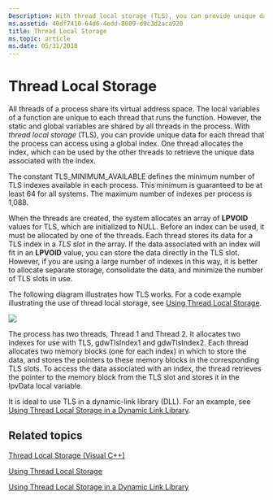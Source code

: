 ```yaml
---
Description: With thread local storage (TLS), you can provide unique data for each thread that the process can access using a global index. One thread allocates the index, which can be used by the other threads to retrieve the unique data associated with the index.
ms.assetid: 40df7410-64d6-4edd-8009-d9c3d2aca920
title: Thread Local Storage
ms.topic: article
ms.date: 05/31/2018
---
```


# Thread Local Storage

All threads of a process share its virtual address space. The local variables of a function are unique to each thread that runs the function. However, the static and global variables are shared by all threads in the process. With *thread local storage* (TLS), you can provide unique data for each thread that the process can access using a global index. One thread allocates the index, which can be used by the other threads to retrieve the unique data associated with the index.

The constant TLS\_MINIMUM\_AVAILABLE defines the minimum number of TLS indexes available in each process. This minimum is guaranteed to be at least 64 for all systems. The maximum number of indexes per process is 1,088.

When the threads are created, the system allocates an array of **LPVOID** values for TLS, which are initialized to NULL. Before an index can be used, it must be allocated by one of the threads. Each thread stores its data for a TLS index in a *TLS slot* in the array. If the data associated with an index will fit in an **LPVOID** value, you can store the data directly in the TLS slot. However, if you are using a large number of indexes in this way, it is better to allocate separate storage, consolidate the data, and minimize the number of TLS slots in use.

The following diagram illustrates how TLS works. For a code example illustrating the use of thread local storage, see [Using Thread Local Storage](using-thread-local-storage.md).

![](images/tls.png)

The process has two threads, Thread 1 and Thread 2. It allocates two indexes for use with TLS, gdwTlsIndex1 and gdwTlsIndex2. Each thread allocates two memory blocks (one for each index) in which to store the data, and stores the pointers to these memory blocks in the corresponding TLS slots. To access the data associated with an index, the thread retrieves the pointer to the memory block from the TLS slot and stores it in the lpvData local variable.

It is ideal to use TLS in a dynamic-link library (DLL). For an example, see [Using Thread Local Storage in a Dynamic Link Library](https://msdn.microsoft.com/library/ms686997(v=VS.85).aspx).

## Related topics

<dl> <dt>

[Thread Local Storage (Visual C++)](https://go.microsoft.com/fwlink/p/?linkid=148620)
</dt> <dt>

[Using Thread Local Storage](using-thread-local-storage.md)
</dt> <dt>

[Using Thread Local Storage in a Dynamic Link Library](https://msdn.microsoft.com/library/ms686997(v=VS.85).aspx)
</dt> </dl>

 

 



